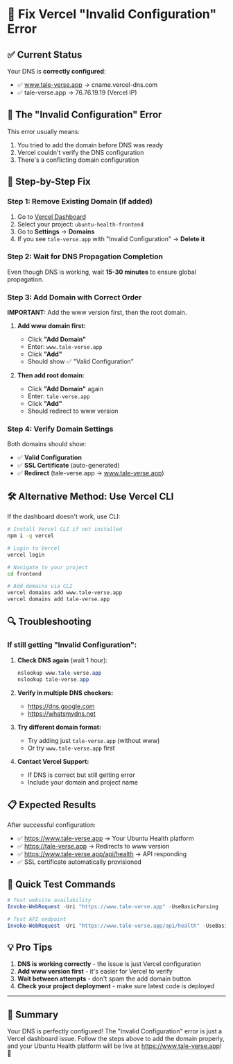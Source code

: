 # 🔧 Fix Vercel "Invalid Configuration" Error

## ✅ Current Status
Your DNS is **correctly configured**:
- ✅ www.tale-verse.app → cname.vercel-dns.com
- ✅ tale-verse.app → 76.76.19.19 (Vercel IP)

## 🚨 The "Invalid Configuration" Error

This error usually means:
1. You tried to add the domain before DNS was ready
2. Vercel couldn't verify the DNS configuration
3. There's a conflicting domain configuration

## 🔧 Step-by-Step Fix

### Step 1: Remove Existing Domain (if added)
1. Go to [Vercel Dashboard](https://vercel.com/dashboard)
2. Select your project: `ubuntu-health-frontend`
3. Go to **Settings** → **Domains**
4. If you see `tale-verse.app` with "Invalid Configuration" → **Delete it**

### Step 2: Wait for DNS Propagation Completion
Even though DNS is working, wait **15-30 minutes** to ensure global propagation.

### Step 3: Add Domain with Correct Order
**IMPORTANT:** Add the www version first, then the root domain.

1. **Add www domain first:**
   - Click **"Add Domain"**
   - Enter: `www.tale-verse.app`
   - Click **"Add"**
   - Should show ✅ "Valid Configuration"

2. **Then add root domain:**
   - Click **"Add Domain"** again  
   - Enter: `tale-verse.app`
   - Click **"Add"**
   - Should redirect to www version

### Step 4: Verify Domain Settings
Both domains should show:
- ✅ **Valid Configuration**
- ✅ **SSL Certificate** (auto-generated)
- ✅ **Redirect** (tale-verse.app → www.tale-verse.app)

## 🛠️ Alternative Method: Use Vercel CLI

If the dashboard doesn't work, use CLI:

```bash
# Install Vercel CLI if not installed
npm i -g vercel

# Login to Vercel
vercel login

# Navigate to your project
cd frontend

# Add domains via CLI
vercel domains add www.tale-verse.app
vercel domains add tale-verse.app
```

## 🔍 Troubleshooting

### If still getting "Invalid Configuration":

1. **Check DNS again** (wait 1 hour):
   ```powershell
   nslookup www.tale-verse.app
   nslookup tale-verse.app
   ```

2. **Verify in multiple DNS checkers:**
   - https://dns.google.com
   - https://whatsmydns.net

3. **Try different domain format:**
   - Try adding just `tale-verse.app` (without www)
   - Or try `www.tale-verse.app` first

4. **Contact Vercel Support:**
   - If DNS is correct but still getting error
   - Include your domain and project name

## 📋 Expected Results

After successful configuration:
- ✅ https://www.tale-verse.app → Your Ubuntu Health platform
- ✅ https://tale-verse.app → Redirects to www version
- ✅ https://www.tale-verse.app/api/health → API responding
- ✅ SSL certificate automatically provisioned

## 🚀 Quick Test Commands

```powershell
# Test website availability
Invoke-WebRequest -Uri "https://www.tale-verse.app" -UseBasicParsing

# Test API endpoint
Invoke-WebRequest -Uri "https://www.tale-verse.app/api/health" -UseBasicParsing
```

## 💡 Pro Tips

1. **DNS is working correctly** - the issue is just Vercel configuration
2. **Add www version first** - it's easier for Vercel to verify
3. **Wait between attempts** - don't spam the add domain button
4. **Check your project deployment** - make sure latest code is deployed

---

## 🎯 Summary

Your DNS is perfectly configured! The "Invalid Configuration" error is just a Vercel dashboard issue. Follow the steps above to add the domain properly, and your Ubuntu Health platform will be live at https://www.tale-verse.app! 🚀